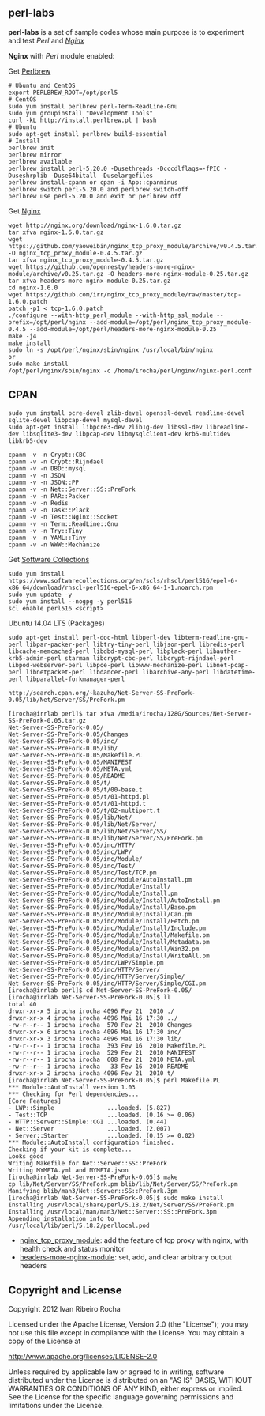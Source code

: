 perl-labs
-----------

**perl-labs**  is a set of sample codes whose main purpose is to experiment and test *Perl* and *[Nginx]*

**Nginx** with *Perl* module enabled:

 Get [Perlbrew]
```shell
# Ubuntu and CentOS
export PERLBREW_ROOT=/opt/perl5
# CentOS
sudo yum install perlbrew perl-Term-ReadLine-Gnu
sudo yum groupinstall "Development Tools"
curl -kL http://install.perlbrew.pl | bash
# Ubuntu
sudo apt-get install perlbrew build-essential
# Install
perlbrew init
perlbrew mirror
perlbrew available
perlbrew install perl-5.20.0 -Dusethreads -Dcccdlflags=-fPIC -Duseshrplib -Duse64bitall -Duselargefiles
perlbrew install-cpanm or cpan -i App::cpanminus
perlbrew switch perl-5.20.0 and perlbrew switch-off
perlbrew use perl-5.20.0 and exit or perlbrew off
```

 Get [Nginx]
```shell
wget http://nginx.org/download/nginx-1.6.0.tar.gz
tar xfva nginx-1.6.0.tar.gz
wget https://github.com/yaoweibin/nginx_tcp_proxy_module/archive/v0.4.5.tar.gz -O nginx_tcp_proxy_module-0.4.5.tar.gz
tar xfva nginx_tcp_proxy_module-0.4.5.tar.gz
wget https://github.com/openresty/headers-more-nginx-module/archive/v0.25.tar.gz -O headers-more-nginx-module-0.25.tar.gz 
tar xfva headers-more-nginx-module-0.25.tar.gz
cd nginx-1.6.0
wget https://github.com/irr/nginx_tcp_proxy_module/raw/master/tcp-1.6.0.patch
patch -p1 < tcp-1.6.0.patch
./configure --with-http_perl_module --with-http_ssl_module --prefix=/opt/perl/nginx --add-module=/opt/perl/nginx_tcp_proxy_module-0.4.5 --add-module=/opt/perl/headers-more-nginx-module-0.25
make -j4
make install 
sudo ln -s /opt/perl/nginx/sbin/nginx /usr/local/bin/nginx
or
sudo make install
/opt/perl/nginx/sbin/nginx -c /home/irocha/perl/nginx/nginx-perl.conf
```

CPAN
-----------

```shell
sudo yum install pcre-devel zlib-devel openssl-devel readline-devel sqlite-devel libpcap-devel mysql-devel
sudo apt-get install libpcre3-dev zlib1g-dev libssl-dev libreadline-dev libsqlite3-dev libpcap-dev libmysqlclient-dev krb5-multidev libkrb5-dev
```

```shell
cpanm -v -n Crypt::CBC
cpanm -v -n Crypt::Rijndael
cpanm -v -n DBD::mysql
cpanm -v -n JSON
cpanm -v -n JSON::PP
cpanm -v -n Net::Server::SS::PreFork
cpanm -v -n PAR::Packer
cpanm -v -n Redis
cpanm -v -n Task::Plack
cpanm -v -n Test::Nginx::Socket
cpanm -v -n Term::ReadLine::Gnu
cpanm -v -n Try::Tiny
cpanm -v -n YAML::Tiny
cpanm -v -n WWW::Mechanize
```

 Get [Software Collections]
```shell 
sudo yum install https://www.softwarecollections.org/en/scls/rhscl/perl516/epel-6-x86_64/download/rhscl-perl516-epel-6-x86_64-1-1.noarch.rpm
sudo yum update -y
sudo yum install --nogpg -y perl516
scl enable perl516 <script>
```

Ubuntu 14.04 LTS (Packages)
```shell
sudo apt-get install perl-doc-html libperl-dev libterm-readline-gnu-perl libpar-packer-perl libtry-tiny-perl libjson-perl libredis-perl libcache-memcached-perl libdbd-mysql-perl libplack-perl libauthen-krb5-admin-perl starman libcrypt-cbc-perl libcrypt-rijndael-perl libpod-webserver-perl libpoe-perl libwww-mechanize-perl libnet-pcap-perl libnetpacket-perl libdancer-perl libarchive-any-perl libdatetime-perl libparallel-forkmanager-perl
```
```shell
http://search.cpan.org/~kazuho/Net-Server-SS-PreFork-0.05/lib/Net/Server/SS/PreFork.pm

[irocha@irrlab perl]$ tar xfva /media/irocha/128G/Sources/Net-Server-SS-PreFork-0.05.tar.gz 
Net-Server-SS-PreFork-0.05/
Net-Server-SS-PreFork-0.05/Changes
Net-Server-SS-PreFork-0.05/inc/
Net-Server-SS-PreFork-0.05/lib/
Net-Server-SS-PreFork-0.05/Makefile.PL
Net-Server-SS-PreFork-0.05/MANIFEST
Net-Server-SS-PreFork-0.05/META.yml
Net-Server-SS-PreFork-0.05/README
Net-Server-SS-PreFork-0.05/t/
Net-Server-SS-PreFork-0.05/t/00-base.t
Net-Server-SS-PreFork-0.05/t/01-httpd.pl
Net-Server-SS-PreFork-0.05/t/01-httpd.t
Net-Server-SS-PreFork-0.05/t/02-multiport.t
Net-Server-SS-PreFork-0.05/lib/Net/
Net-Server-SS-PreFork-0.05/lib/Net/Server/
Net-Server-SS-PreFork-0.05/lib/Net/Server/SS/
Net-Server-SS-PreFork-0.05/lib/Net/Server/SS/PreFork.pm
Net-Server-SS-PreFork-0.05/inc/HTTP/
Net-Server-SS-PreFork-0.05/inc/LWP/
Net-Server-SS-PreFork-0.05/inc/Module/
Net-Server-SS-PreFork-0.05/inc/Test/
Net-Server-SS-PreFork-0.05/inc/Test/TCP.pm
Net-Server-SS-PreFork-0.05/inc/Module/AutoInstall.pm
Net-Server-SS-PreFork-0.05/inc/Module/Install/
Net-Server-SS-PreFork-0.05/inc/Module/Install.pm
Net-Server-SS-PreFork-0.05/inc/Module/Install/AutoInstall.pm
Net-Server-SS-PreFork-0.05/inc/Module/Install/Base.pm
Net-Server-SS-PreFork-0.05/inc/Module/Install/Can.pm
Net-Server-SS-PreFork-0.05/inc/Module/Install/Fetch.pm
Net-Server-SS-PreFork-0.05/inc/Module/Install/Include.pm
Net-Server-SS-PreFork-0.05/inc/Module/Install/Makefile.pm
Net-Server-SS-PreFork-0.05/inc/Module/Install/Metadata.pm
Net-Server-SS-PreFork-0.05/inc/Module/Install/Win32.pm
Net-Server-SS-PreFork-0.05/inc/Module/Install/WriteAll.pm
Net-Server-SS-PreFork-0.05/inc/LWP/Simple.pm
Net-Server-SS-PreFork-0.05/inc/HTTP/Server/
Net-Server-SS-PreFork-0.05/inc/HTTP/Server/Simple/
Net-Server-SS-PreFork-0.05/inc/HTTP/Server/Simple/CGI.pm
[irocha@irrlab perl]$ cd Net-Server-SS-PreFork-0.05/
[irocha@irrlab Net-Server-SS-PreFork-0.05]$ ll
total 40
drwxr-xr-x 5 irocha irocha 4096 Fev 21  2010 ./
drwxr-xr-x 4 irocha irocha 4096 Mai 16 17:30 ../
-rw-r--r-- 1 irocha irocha  570 Fev 21  2010 Changes
drwxr-xr-x 6 irocha irocha 4096 Mai 16 17:30 inc/
drwxr-xr-x 3 irocha irocha 4096 Mai 16 17:30 lib/
-rw-r--r-- 1 irocha irocha  393 Fev 16  2010 Makefile.PL
-rw-r--r-- 1 irocha irocha  529 Fev 21  2010 MANIFEST
-rw-r--r-- 1 irocha irocha  608 Fev 21  2010 META.yml
-rw-r--r-- 1 irocha irocha   33 Fev 16  2010 README
drwxr-xr-x 2 irocha irocha 4096 Fev 21  2010 t/
[irocha@irrlab Net-Server-SS-PreFork-0.05]$ perl Makefile.PL 
*** Module::AutoInstall version 1.03
*** Checking for Perl dependencies...
[Core Features]
- LWP::Simple               ...loaded. (5.827)
- Test::TCP                 ...loaded. (0.16 >= 0.06)
- HTTP::Server::Simple::CGI ...loaded. (0.44)
- Net::Server               ...loaded. (2.007)
- Server::Starter           ...loaded. (0.15 >= 0.02)
*** Module::AutoInstall configuration finished.
Checking if your kit is complete...
Looks good
Writing Makefile for Net::Server::SS::PreFork
Writing MYMETA.yml and MYMETA.json
[irocha@irrlab Net-Server-SS-PreFork-0.05]$ make
cp lib/Net/Server/SS/PreFork.pm blib/lib/Net/Server/SS/PreFork.pm
Manifying blib/man3/Net::Server::SS::PreFork.3pm
[irocha@irrlab Net-Server-SS-PreFork-0.05]$ sudo make install
Installing /usr/local/share/perl/5.18.2/Net/Server/SS/PreFork.pm
Installing /usr/local/man/man3/Net::Server::SS::PreFork.3pm
Appending installation info to /usr/local/lib/perl/5.18.2/perllocal.pod
```

* [nginx_tcp_proxy_module]: add the feature of tcp proxy with nginx, with health check and status monitor
* [headers-more-nginx-module]: set, add, and clear arbitrary output headers

Copyright and License
-----------
Copyright 2012 Ivan Ribeiro Rocha

Licensed under the Apache License, Version 2.0 (the "License");
you may not use this file except in compliance with the License.
You may obtain a copy of the License at

   http://www.apache.org/licenses/LICENSE-2.0

Unless required by applicable law or agreed to in writing, software
distributed under the License is distributed on an "AS IS" BASIS,
WITHOUT WARRANTIES OR CONDITIONS OF ANY KIND, either express or implied.
See the License for the specific language governing permissions and
limitations under the License.

[Nginx]: http://wiki.nginx.org/
[Perlbrew]: http://perlbrew.pl/
[nginx_tcp_proxy_module]: https://github.com/irr/nginx_tcp_proxy_module
[headers-more-nginx-module]: https://github.com/agentzh/headers-more-nginx-module
[Software Collections]: https://www.softwarecollections.org/en/scls/rhscl/perl516/
